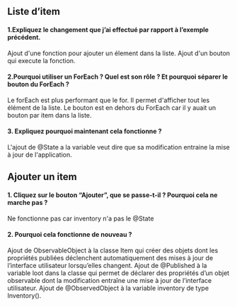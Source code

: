 ## Liste d’item

#### 1.Expliquez le changement que j’ai effectué par rapport à l’exemple précédent.
Ajout d'une fonction pour ajouter un élement dans la liste. Ajout d'un bouton qui execute la fonction. 

#### 2.Pourquoi utiliser un ForEach ? Quel est son rôle ? Et pourquoi séparer le bouton du ForEach ?
Le forEach est plus performant que le for. Il permet d'afficher tout les élément de la liste.
Le bouton est en dehors du ForEach car il y auait un bouton par item dans la liste.

#### 3. Expliquez pourquoi maintenant cela fonctionne ?

L'ajout de @State a la variable veut dire que sa modification entraine la mise à jour de l'application.

## Ajouter un item

#### 1. Cliquez sur le bouton “Ajouter”, que se passe-t-il ? Pourquoi cela ne marche pas ?
Ne fonctionne pas car inventory n'a pas le @State

#### 2. Pourquoi cela fonctionne de nouveau ?
Ajout de ObservableObject à la classe Item qui créer des objets dont les propriétés publiées déclenchent automatiquement des mises à jour de l’interface utilisateur lorsqu’elles changent.
Ajout de @Published à la variable loot dans la classe qui permet de déclarer des propriétés d’un objet observable dont la modification entraîne une mise à jour de l’interface utilisateur.
Ajout de @ObservedObject à la variable inventory de type Inventory().


 
